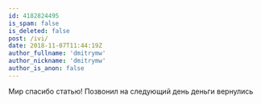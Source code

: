 ```yaml
---
id: 4182824495
is_spam: false
is_deleted: false
post: /ivi/
date: 2018-11-07T11:44:19Z
author_fullname: 'dmitrymw'
author_nickname: 'dmitrymw'
author_is_anon: false
---
```


<p>Мир спасибо статью! Позвонил на следующий день деньги вернулись</p>
